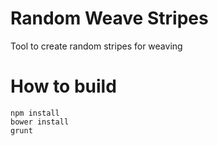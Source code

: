 Random Weave Stripes
====================

Tool to create random stripes for weaving

# How to build

```shell
npm install
bower install
grunt
```